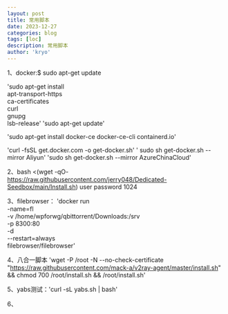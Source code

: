 ```yaml
---
layout: post
title: 常用脚本
date: 2023-12-27
categories: blog
tags: [loc]
description: 常用脚本
author: 'kryo'
---
```


1、docker:$ sudo apt-get update

'sudo apt-get install \
     apt-transport-https \
     ca-certificates \
     curl \
     gnupg \
     lsb-release'
'sudo apt-get update'

'sudo apt-get install docker-ce docker-ce-cli containerd.io'

'curl -fsSL get.docker.com -o get-docker.sh'
' sudo sh get-docker.sh --mirror Aliyun'
'sudo sh get-docker.sh --mirror AzureChinaCloud'

2、bash <(wget -qO- https://raw.githubusercontent.com/jerry048/Dedicated-Seedbox/main/Install.sh) user password 1024

3、filebrowser：
'docker run \
-name=fl  \
-v /home/wpforwg/qbittorrent/Downloads:/srv \
-p 8300:80 \
-d \
--restart=always \
filebrowser/filebrowser'

4、八合一脚本 'wget -P /root -N --no-check-certificate "https://raw.githubusercontent.com/mack-a/v2ray-agent/master/install.sh" && chmod 700 /root/install.sh && /root/install.sh'

5、yabs测试：'curl -sL yabs.sh | bash'

6、
